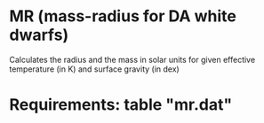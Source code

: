 # MR (mass-radius for DA white dwarfs)

Calculates the radius and the mass in solar units for 
given effective temperature (in K) and surface gravity (in dex)

# Requirements: table "mr.dat"
